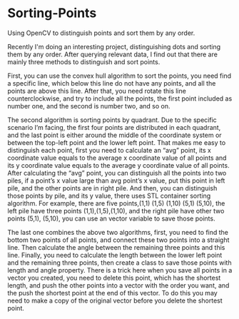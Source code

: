 # Sorting-Points
Using OpenCV to distinguish points and sort them by any order.

Recently I'm doing an interesting project, distinguishing dots and sorting them by any order. After querying relevant data, I find out that there are mainly three methods to distinguish and sort points.

First, you can use the convex hull algorithm to sort the points, you need find a specific line, which below this line do not have any points, and all the points are above this line. After that, you need rotate this line counterclockwise, and try to include all the points, the first point included as number one, and the second is number two, and so on.

The second algorithm is sorting points by quadrant. Due to the specific scenario I’m facing, the first four points are distributed in each quadrant, and the last point is either around the middle of the coordinate system or between the top-left point and the lower left point. That makes me easy to distinguish each point, first you need to calculate an “avg” point, its x coordinate value equals to the average x coordinate value of all points and its y coordinate value equals to the average y coordinate value of all points. After calculating the “avg” point, you can distinguish all the points into two piles, if a point’s x value large than avg point’s x value, put this point in left pile, and the other points are in right pile. And then, you can distinguish those points by pile, and its y value, there uses STL container sorting algorithm. For example, there are five points,(1,1) (1,5) (1,10) (5,1) (5,10), the left pile have three points (1,1),(1,5),(1,10), and the right pile have other two points (5,1), (5,10), you can use an vector variable to save those points.

The last one combines the above two algorithms, first, you need to find the bottom two points of all points, and connect these two points into a straight line. Then calculate the angle between the remaining three points and this line. Finally, you need to calculate the length between the lower left point and the remaining three points, then create a class to save those points with length and angle property. There is a trick here when you save all points in a vector you created, you need to delete this point, which has the shortest length, and push the other points into a vector with the order you want, and the push the shortest point at the end of this vector. To do this you may need to make a copy of the original vector before you delete the shortest point.

